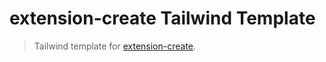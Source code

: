 # extension-create Tailwind Template

> Tailwind template for [extension-create](https://github.com/cezaraugusto/extension-create).
